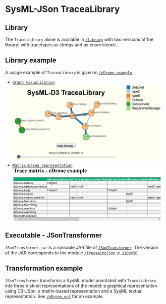 
# SysML-JSon TraceaLibrary

## Library

The `TraceaLibrary` alone is available in [`/library`](https://github.com/modelia/tracea/tree/master/4-sysml-json-transformer/library) with two versions of the library: with tracetypes as _strings_ and as _enum literals_.

## Library example

A usage example of `TraceaLibrary` is given in [`/eDrone_example`](https://github.com/modelia/tracea/tree/master/4-sysml-json-transformer/eDrone_example).

* [`Graph visualization`](http://www-ens.iro.umontreal.ca/~batotedo/tracea/v1/)
![Graphical visualization](https://github.com/modelia/tracea/blob/master/4-sysml-json-transformer/visualization1.jpg)
* [`Matrix-based representation`](http://www-ens.iro.umontreal.ca/~batotedo/tracea/v1/eDrone_example_out.html)
![`Matrix-based visualization`](https://github.com/modelia/tracea/blob/master/4-sysml-json-transformer/tracematrix1.jpg)

## Executable - JSonTransformer

`JSonTransformer.jar` is a runnable JAR file of [`JSonTransformer`](https://github.com/ebatot/TraceaingJson). The version of the JAR corresponds to the module [`/TraceaingJSon @ 2109c56`](https://github.com/ebatot/TraceaingJson/tree/2109c562598807b8b7797af3b9dd5f54fc5c5202).

## Transformation example

`JSonTransformer` transforms a SysML model annotated with `TraceaLibrary` into three distinct representations of the model: a graphical representation using D3-JSon, a matrix-based representation and a SysML textual representation. See [`/eDrone_out`](https://github.com/modelia/tracea/tree/master/4-sysml-json-transformer/eDrone_out) for an example.
